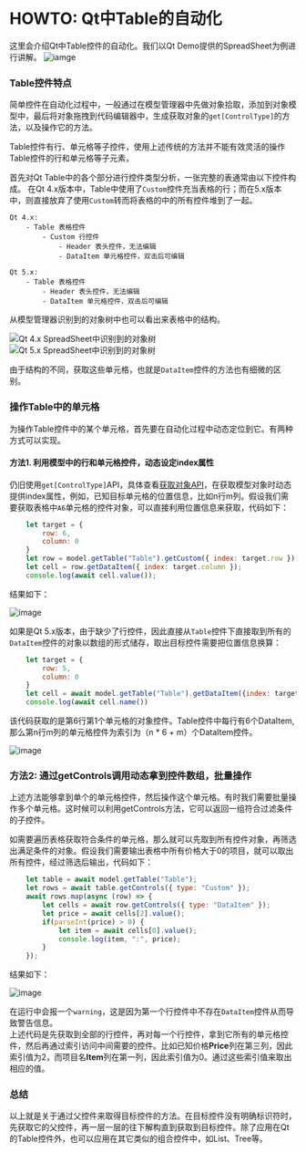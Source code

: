 # HOWTO: Qt中Table的自动化

这里会介绍Qt中Table控件的自动化。我们以Qt Demo提供的SpreadSheet为例进行讲解。
![iamge](assets/table/spread_sheet_gui.png)  

### Table控件特点

简单控件在自动化过程中，一般通过在模型管理器中先做对象拾取，添加到对象模型中，最后将对象拖拽到代码编辑器中，生成获取对象的`get[ControlType]`的方法，以及操作它的方法。

Table控件有行、单元格等子控件，使用上述传统的方法并不能有效灵活的操作Table控件的行和单元格等子元素，

首先对Qt Table中的各个部分进行控件类型分析，一张完整的表通常由以下控件构成。
在Qt 4.x版本中，Table中使用了`Custom`控件充当表格的行；而在5.x版本中，则直接放弃了使用`Custom`转而将表格的中的所有控件堆到了一起。
```
Qt 4.x: 
    - Table 表格控件
        - Custom 行控件
            - Header 表头控件，无法编辑
            - DataItem 单元格控件，双击后可编辑

Qt 5.x: 
    - Table 表格控件
        - Header 表头控件，无法编辑
        - DataItem 单元格控件，双击后可编辑
```
从模型管理器识别到的对象树中也可以看出来表格中的结构。  

![Qt 4.x SpreadSheet中识别到的对象树](assets/table/nodetree_model.png)  
![Qt 5.x SpreadSheet中识别到的对象树](assets/table/nodetree_qt5.png)  

由于结构的不同，获取这些单元格，也就是`DataItem`控件的方法也有细微的区别。  

### 操作Table中的单元格

为操作Table控件中的某个单元格，首先要在自动化过程中动态定位到它。有两种方式可以实现。

#### 方法1. 利用模型中的行和单元格控件，动态设定index属性

仍旧使用`get[ControlType]`API，具体查看[获取对象API](/node_api/node_container.md)，在获取模型对象时动态提供index属性，例如，已知目标单元格的位置信息，比如n行m列。假设我们需要获取表格中`A6`单元格的控件对象，可以直接利用位置信息来获取，代码如下：

```js
    let target = {
        row: 6,
        column: 0
    }
    let row = model.getTable("Table").getCustom({ index: target.row });
    let cell = row.getDataItem({ index: target.column });
    console.log(await cell.value());
```
结果如下：  

![image](assets/table/method1_result.png)  

如果是Qt 5.x版本，由于缺少了行控件，因此直接从`Table`控件下直接取到所有的`DataItem`控件的对象以数组的形式储存，取出目标控件需要把位置信息换算：

```js
    let target = {
        row: 5, 
        column: 0
    }
    let cell = await model.getTable("Table").getDataItem({index: target.row * 6 + target.column});
    console.log(await cell.name())
```

该代码获取的是第6行第1个单元格的对象控件。Table控件中每行有6个DataItem, 那么第n行m列的单元格控件为索引为（n * 6 + m）个DataItem控件。

![image](assets/table/sheet_ruler_custom.png)  

### 方法2: 通过getControls调用动态拿到控件数组，批量操作

上述方法能够拿到单个的单元格控件，然后操作这个单元格。有时我们需要批量操作多个单元格。这时候可以利用getControls方法，它可以返回一组符合过滤条件的子控件。

如需要遍历表格获取符合条件的单元格，那么就可以先取到所有控件对象，再筛选出满足条件的对象。假设我们需要输出表格中所有价格大于0的项目，就可以取出所有控件，经过筛选后输出，代码如下：

```js
    let table = await model.getTable("Table");
    let rows = await table.getControls({ type: "Custom" });
    await rows.map(async (row) => {
        let cells = await row.getControls({ type: "DataItem" });
        let price = await cells[2].value();
        if(parseInt(price) > 0) {
            let item = await cells[0].value();
            console.log(item, ":", price);
        }
    });
```

结果如下：  

![image](assets/table/method2_result.png)  

在运行中会报一个`warning`，这是因为第一个行控件中不存在`DataItem`控件从而导致警告信息。  
上述代码是先获取到全部的行控件，再对每一个行控件，拿到它所有的单元格控件，然后再通过索引访问中间需要的控件。比如已知价格**Price**列在第三列，因此索引值为2，而项目名**Item**列在第一列，因此索引值为0。通过这些索引值来取出相应的值。

### 总结

以上就是关于通过父控件来取得目标控件的方法。在目标控件没有明确标识符时，先获取它的父控件，再一层一层的往下解构直到获取到目标控件。除了应用在Qt的Table控件外，也可以应用在其它类似的组合控件中，如List、Tree等。
